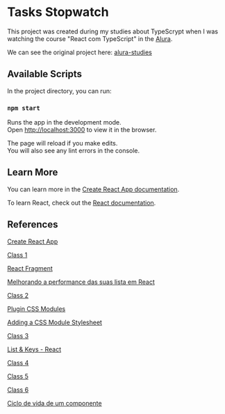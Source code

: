 # Tasks Stopwatch

This project was created during my studies about TypeScrypt when I was watching the course "React com TypeScript" in the [Alura](https://www.alura.com.br/).

We can see the original project here: [alura-studies](https://github.com/alura-cursos/alura-studies/tree/main)

## Available Scripts

In the project directory, you can run:

### `npm start`

Runs the app in the development mode.\
Open [http://localhost:3000](http://localhost:3000) to view it in the browser.

The page will reload if you make edits.\
You will also see any lint errors in the console.

## Learn More

You can learn more in the [Create React App documentation](https://facebook.github.io/create-react-app/docs/getting-started).

To learn React, check out the [React documentation](https://reactjs.org/).

## References

[Create React App](https://github.com/facebook/create-react-app)

[Class 1](https://github.com/alura-cursos/alura-studies/tree/Aula1)

[React Fragment](https://pt-br.reactjs.org/docs/react-api.html#reactfragment)

[Melhorando a performance das suas lista em React](https://cursos.alura.com.br/extra/alura-mais/melhore-a-performance-das-suas-listas-em-react-c1021)

[Class 2](https://github.com/alura-cursos/alura-studies/tree/Aula2)

[Plugin CSS Modules](https://www.npmjs.com/package/typescript-plugin-css-modules)

[Adding a CSS Module Stylesheet](https://create-react-app.dev/docs/adding-a-css-modules-stylesheet/)

[Class 3](https://github.com/alura-cursos/alura-studies/tree/Aula3)

[List & Keys - React](https://pt-br.reactjs.org/docs/lists-and-keys.html#keys)

[Class 4](https://github.com/alura-cursos/alura-studies/tree/Aula4)

[Class 5](https://github.com/alura-cursos/alura-studies/tree/Aula5)

[Class 6](https://github.com/alura-cursos/alura-studies/tree/Aula6)

[Ciclo de vida de um componente](https://pt-br.reactjs.org/docs/react-component.html)
